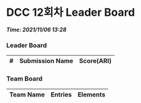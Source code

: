 # DCC 12회차 Leader Board
***Time: 2021/11/06 13:28***

### Leader Board

|#|Submission Name|Score(ARI)|
|:---:|:---:|:---:|

### Team Board

|Team Name|Entries|Elements|
|:---:|:---:|:---:|

